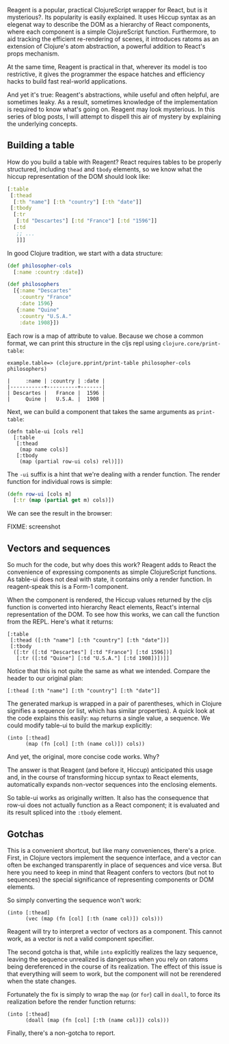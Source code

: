 Reagent is a popular, practical ClojureScript wrapper for React, but is it
mysterious?. Its popularity is easily explained. It uses Hiccup syntax as an
elegenat way to describe the DOM as a hierarchy of React components, where each
component is a simple ClojureScript function. Furthermore, to aid tracking the
efficient re-rendering of scenes, it introduces ratoms as an extension of
Clojure's atom abstraction, a powerful addition to React's props mechanism.

At the same time, Reagent is practical in that, wherever its model is too
restrictive, it gives the programmer the espace hatches and efficiency hacks to
build fast real-world applications.

And yet it's true: Reagent's abstractions, while useful and often helpful, are
sometimes leaky. As a result, sometimes knowledge of the implementation is
required to know what's going on. Reagent may look mysterious. In this series of
blog posts, I will attempt to dispell this air of mystery by explaining the
underlying concepts.

## Building a table

How do you build a table with Reagent? React requires tables to be properly
structured, including `thead` and `tbody` elements, so we know what the hiccup
representation of the DOM should look like:

```clojure
[:table
 [:thead
  [:th "name"] [:th "country"] [:th "date"]]
 [:tbody
  [:tr
   [:td "Descartes"] [:td "France"] [:td "1596"]]
  [:td
   ;; ...
   ]]]
```

In good Clojure tradition, we start with a data structure:

```clojure
(def philosopher-cols
  [:name :country :date])

(def philosophers
  [{:name "Descartes"
    :country "France"
    :date 1596}
   {:name "Quine"
    :country "U.S.A."
    :date 1908}])
```

Each row is a map of attribute to value. Because we chose a common format, we
can print this structure in the cljs repl using `clojure.core/print-table`:

```
example.table=> (clojure.pprint/print-table philosopher-cols philosophers)

|     :name | :country | :date |
|-----------+----------+-------|
| Descartes |   France |  1596 |
|     Quine |   U.S.A. |  1908 |
```

Next, we can build a component that takes the same arguments as `print-table`:

```
(defn table-ui [cols rel]
  [:table
   [:thead
    (map name cols)]
   [:tbody
    (map (partial row-ui cols) rel)]])

```

The `-ui` suffix is a hint that we're dealing with a render function. The render
function for individual rows is simple:

```clojure
(defn row-ui [cols m]
  [:tr (map (partial get m) cols)])
```

We can see the result in the browser:

FIXME: screenshot

## Vectors and sequences

So much for the code, but why does this work? Reagent adds to React the
convenience of expressing components as simple ClojureScript functions.
As table-ui does not deal with state, it contains only a render function. In
reagent-speak this is a Form-1 component.

When the component is rendered, the Hiccup values returned by the cljs function
is converted into hierarchy React elements, React's internal representation of
the DOM. To see how this works, we can call the function from the REPL. Here's
what it returns:

```
[:table
 [:thead ([:th "name"] [:th "country"] [:th "date"])]
 [:tbody
  ([:tr ([:td "Descartes"] [:td "France"] [:td 1596])]
   [:tr ([:td "Quine"] [:td "U.S.A."] [:td 1908])])]]
```

Notice that this is not quite the same as what we intended. Compare the header
to our original plan:

```
[:thead [:th "name"] [:th "country"] [:th "date"]]
```

The generated markup is wrapped in a pair of parentheses, which in Clojure
signifies a sequence (or list, which has similar properties). A quick look at
the code explains this easily: `map` returns a single value, a sequence. We
could modify table-ui to build the markup explicitly:

```
(into [:thead]
      (map (fn [col] [:th (name col)]) cols))
```

And yet, the original, more concise code works. Why?

The answer is that Reagent (and before it, Hiccup) anticipated this usage and,
in the course of transforming hiccup syntax to React elements, automatically
expands non-vector sequences into the enclosing elements.

So table-ui works as originally written. It also has the consequence that row-ui
does not actually function as a React component; it is evaluated and its result
spliced into the `:tbody` element.

## Gotchas

This is a convenient shortcut, but like many conveniences, there's a price.
First, in Clojure vectors implement the sequence interface, and a vector can
often be exchanged transparently in place of sequences and vice versa. But here
you need to keep in mind that Reagent confers to vectors (but not to sequences)
the special significance of representing components or DOM elements.

So simply converting the sequence won't work:

```
(into [:thead]
      (vec (map (fn [col] [:th (name col)]) cols)))
```

Reagent will try to interpret a vector of vectors as a component. This cannot
work, as a vector is not a valid component specifier.

The second gotcha is that, while `into` explicitly realizes the lazy sequence,
leaving the sequence unrealized is dangerous when you rely on ratoms being
dereferenced in the course of its realization. The effect of this issue is that
everything will seem to work, but the component will not be rerendered when the
state changes.

Fortunately the fix is simply to wrap the `map` (or `for`) call in `doall`, to
force its realization before the render function returns:

```
(into [:thead]
      (doall (map (fn [col] [:th (name col)]) cols)))
```

Finally, there's a non-gotcha to report.
